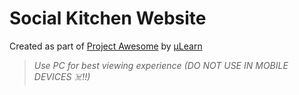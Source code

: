 # Social Kitchen Website

Created as part of [Project Awesome](https://github.com/gtech-mulearn/bring-every-business-online) by [µLearn](https://mulearn.org/)

> _Use PC for best viewing experience (DO NOT USE IN MOBILE DEVICES ☠️!!)_
